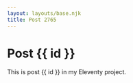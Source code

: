 ```yaml
---
layout: layouts/base.njk
title: Post 2765
---
```


# Post {{ id }}

This is post {{ id }} in my Eleventy project.
